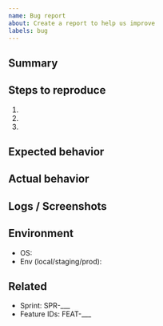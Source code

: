 ```yaml
---
name: Bug report
about: Create a report to help us improve
labels: bug
---
```


## Summary

## Steps to reproduce
1.
2.
3.

## Expected behavior

## Actual behavior

## Logs / Screenshots

## Environment
- OS:
- Env (local/staging/prod):

## Related
- Sprint: SPR-___
- Feature IDs: FEAT-___
